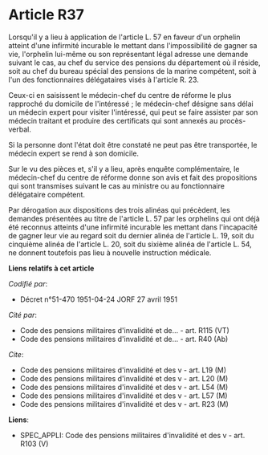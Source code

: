 # Article R37

Lorsqu'il y a lieu à application de l'article L. 57 en faveur d'un orphelin atteint d'une infirmité incurable le mettant dans
l'impossibilité de gagner sa vie, l'orphelin lui-même ou son représentant légal adresse une demande suivant le cas, au chef
du service des pensions du département où il réside, soit au chef du bureau spécial des pensions de la marine compétent, soit
à l'un des fonctionnaires délégataires visés à l'article R. 23.

Ceux-ci en saisissent le médecin-chef du centre de réforme le plus rapproché du domicile de l'intéressé ; le médecin-chef
désigne sans délai un médecin expert pour visiter l'intéressé, qui peut se faire assister par son médecin traitant et
produire des certificats qui sont annexés au procès-verbal.

Si la personne dont l'état doit être constaté ne peut pas être transportée, le médecin expert se rend à son domicile.

Sur le vu des pièces et, s'il y a lieu, après enquête complémentaire, le médecin-chef du centre de réforme donne son avis et
fait des propositions qui sont transmises suivant le cas au ministre ou au fonctionnaire délégataire compétent.

Par dérogation aux dispositions des trois alinéas qui précèdent, les demandes présentées au titre de l'article L. 57 par les
orphelins qui ont déjà été reconnus atteints d'une infirmité incurable les mettant dans l'incapacité de gagner leur vie au
regard soit du dernier alinéa de l'article L. 19, soit du cinquième alinéa de l'article L. 20, soit du sixième alinéa de
l'article L. 54, ne donnent toutefois pas lieu à nouvelle instruction médicale.

**Liens relatifs à cet article**

_Codifié par_:

  - Décret n°51-470 1951-04-24 JORF 27 avril 1951

_Cité par_:

  - Code des pensions militaires d'invalidité et de... - art. R115 (VT)
  - Code des pensions militaires d'invalidité et de... - art. R40 (Ab)

_Cite_:

  - Code des pensions militaires d'invalidité et des v - art. L19 (M)
  - Code des pensions militaires d'invalidité et des v - art. L20 (M)
  - Code des pensions militaires d'invalidité et des v - art. L54 (M)
  - Code des pensions militaires d'invalidité et des v - art. L57 (M)
  - Code des pensions militaires d'invalidité et des v - art. R23 (M)

**Liens**:

  - SPEC_APPLI: Code des pensions militaires d'invalidité et des v - art. R103 (V)
